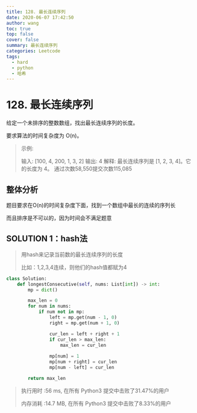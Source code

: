 ```yaml
---
title: 128. 最长连续序列
date: 2020-06-07 17:42:50
author: wang
toc: true
top: false
cover: false
summary: 最长连续序列
categories: Leetcode
tags:
  - hard
  - python
  - 哈希
---
```


# 128. 最长连续序列

给定一个未排序的整数数组，找出最长连续序列的长度。

要求算法的时间复杂度为 O(n)。





> 示例:
>
> 输入: [100, 4, 200, 1, 3, 2]
> 输出: 4
> 解释: 最长连续序列是 [1, 2, 3, 4]。它的长度为 4。
> 通过次数58,550提交次数115,085
>
> 
> 
>   
>   
> 



## 整体分析

题目要求在O(n)的时间复杂度下面，找到一个数组中最长的连续的序列长

而且排序是不可以的，因为时间会不满足题意

## SOLUTION 1：hash法

> 用hash来记录当前数的最长连续序列的长度
>
> 比如：1,2,3,4连续，则他们的hash值都赋为4

```python
class Solution:
    def longestConsecutive(self, nums: List[int]) -> int:
        mp = dict()

        max_len = 0
        for num in nums:
            if num not in mp:
                left = mp.get(num - 1, 0)
                right = mp.get(num + 1, 0)

                cur_len = left + right + 1
                if cur_len > max_len:
                    max_len = cur_len
                
                mp[num] = 1
                mp[num + right] = cur_len
                mp[num - left] = cur_len

        return max_len

```

> 执行用时 :56 ms, 在所有 Python3 提交中击败了31.47%的用户
>
> 内存消耗 :14.7 MB, 在所有 Python3 提交中击败了8.33%的用户

